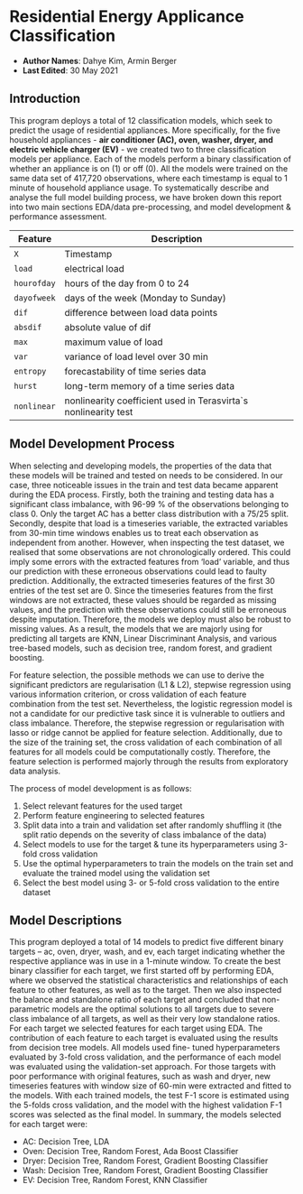 # Residential Energy Applicance Classification

* **Author Names**: Dahye Kim, Armin Berger
* **Last Edited**: 30 May 2021 

## Introduction
This program deploys a total of 12 classification models, which seek to predict the usage of residential appliances. More specifically, for the five household appliances - **air conditioner (AC), oven, washer, dryer, and electric vehicle charger (EV)** - we created two to three classification models per appliance. Each of the models perform a binary classification of whether an appliance is on (1) or off (0). All the models were trained on the same data set of 417,720 observations, where each timestamp is equal to 1 minute of household appliance usage. To systematically describe and analyse the full model building process, we have broken down this report into two main sections EDA/data pre-processing, and model development & performance assessment.

| Feature | Description |
| --- | ----------- |
| `X` | Timestamp |
|`load` | electrical load|
|`hourofday` | hours of the day from 0 to 24 |
|`dayofweek` | days of the week (Monday to Sunday) |
|`dif` | difference between load data points |
|`absdif` | absolute value of dif|
|`max`| maximum value of load|
|`var`| variance of load level over 30 min|
|`entropy`| forecastability of time series data|
|`hurst`| long-term memory of a time series data|
|`nonlinear` | nonlinearity coefficient used in Terasvirta`s nonlinearity test|

## Model Development Process
When selecting and developing models, the properties of the data that these models will be trained and tested on needs to be considered. In our case, three noticeable issues in the train and test data became apparent during the EDA process. Firstly, both the training and testing data has a significant class imbalance, with 96-99 % of the observations belonging to class 0. Only the target AC has a better class distribution with a 75/25 split. Secondly, despite that load is a timeseries variable, the extracted variables from 30-min time windows enables us to treat each observation as independent from another. However, when inspecting the test dataset, we realised that some observations are not chronologically ordered. This could imply some errors with the extracted features from ‘load’ variable, and thus our prediction with these erroneous observations could lead to faulty prediction. Additionally, the extracted timeseries features of the first 30 entries of the test set are 0. Since the timeseries features from the first windows are not extracted, these values should be regarded as missing values, and the prediction with these observations could still be erroneous despite imputation. Therefore, the models we deploy must also be robust to missing values. As a result, the models that we are majorly using for predicting all targets are KNN, Linear Discriminant Analysis, and various tree-based models, such as decision tree, random forest, and gradient boosting.  
  
  
For feature selection, the possible methods we can use to derive the significant predictors are regularisation (L1 & L2), stepwise regression using various information criterion, or cross validation of each feature combination from the test set. Nevertheless, the logistic regression model is not a candidate for our predictive task since it is vulnerable to outliers and class imbalance. Therefore, the stepwise regression or regularisation with lasso or ridge cannot be applied for feature selection. Additionally, due to the size of the training set, the cross validation of each combination of all features for all models could be computationally costly. Therefore, the feature selection is performed majorly through the results from exploratory data analysis.  
  
  
The process of model development is as follows:
1. Select relevant features for the used target
2. Perform feature engineering to selected features
3. Split data into a train and validation set after randomly shuffling it (the split ratio depends on the severity of class
imbalance of the data)
4. Select models to use for the target & tune its hyperparameters using 3-fold cross validation
5. Use the optimal hyperparameters to train the models on the train set and evaluate the trained model using the
 validation set
6. Select the best model using 3- or 5-fold cross validation to the entire dataset

## Model Descriptions
This program deployed a total of 14 models to predict five different binary targets – ac, oven, dryer, wash, and ev, each target indicating whether the respective appliance was in use in a 1-minute window. To create the best binary classifier for each target, we first started off by performing EDA, where we observed the statistical characteristics and relationships of each feature to other features, as well as to the target. Then we also inspected the balance and standalone ratio of each target and concluded that non-parametric models are the optimal solutions to all targets due to severe class imbalance of all targets, as well as their very low standalone ratios. For each target we selected features for each target using EDA. The contribution of each feature to each target is evaluated using the results from decision tree models. All models used fine- tuned hyperparameters evaluated by 3-fold cross validation, and the performance of each model was evaluated using the validation-set approach. For those targets with poor performance with original features, such as wash and dryer, new timeseries features with window size of 60-min were extracted and fitted to the models. With each trained models, the test F-1 score is estimated using the 5-folds cross validation, and the model with the highest validation F-1 scores was selected as the final model. In summary, the models selected for each target were:  
  
  
 - AC: Decision Tree, LDA
- Oven: Decision Tree, Random Forest, Ada Boost Classifier 
- Dryer: Decision Tree, Random Forest, Gradient Boosting Classifier
- Wash: Decision Tree, Random Forest, Gradient Boosting Classifier
- EV: Decision Tree, Random Forest, KNN Classifier
